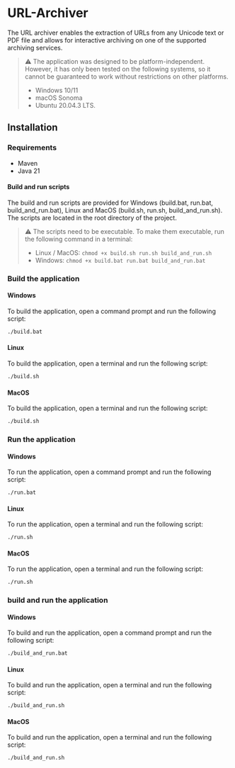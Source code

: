 # URL-Archiver
The URL archiver enables the extraction of URLs from any Unicode text or PDF file and allows for interactive archiving on one of the supported archiving services.
> ⚠️ The application was designed to be platform-independent. However, it has only been tested on the following systems, so it cannot be guaranteed to work without restrictions on other platforms.
> - Windows 10/11
> - macOS Sonoma
> - Ubuntu 20.04.3 LTS.
## Installation
### Requirements
- Maven
- Java 21
#### Build and run scripts
The build and run scripts are provided for Windows (build.bat, run.bat, build_and_run.bat), Linux and MacOS (build.sh, run.sh, build_and_run.sh). The scripts are located in the root directory of the project.
> ⚠️ The scripts need to be executable. To make them executable, run the following command in a terminal: 
> - Linux / MacOS: `chmod +x build.sh run.sh build_and_run.sh` 
> - Windows: `chmod +x build.bat run.bat build_and_run.bat`

### Build the application
#### Windows
To build the application, open a command prompt and run the following script:
```bash
./build.bat
```
#### Linux
To build the application, open a terminal and run the following script:
```bash
./build.sh
```
#### MacOS
To build the application, open a terminal and run the following script:
```bash
./build.sh
```
### Run the application
#### Windows
To run the application, open a command prompt and run the following script:
```bash
./run.bat
```
#### Linux
To run the application, open a terminal and run the following script:
```bash
./run.sh
```
#### MacOS
To run the application, open a terminal and run the following script:
```bash
./run.sh
```
### build and run the application
#### Windows
To build and run the application, open a command prompt and run the following script:
```bash
./build_and_run.bat
```
#### Linux
To build and run the application, open a terminal and run the following script:
```bash
./build_and_run.sh
```
#### MacOS
To build and run the application, open a terminal and run the following script:
```bash
./build_and_run.sh
```
